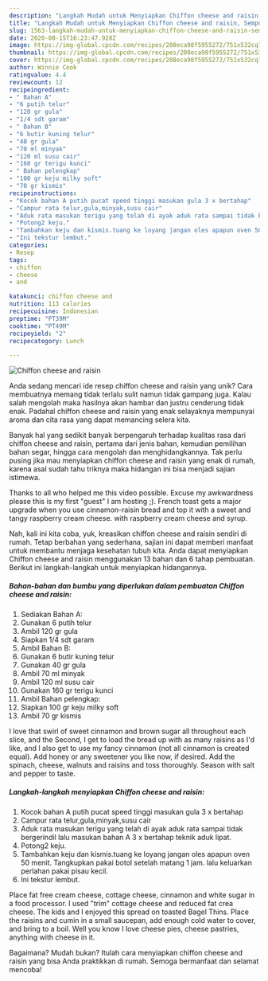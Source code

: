 ```yaml
---
description: "Langkah Mudah untuk Menyiapkan Chiffon cheese and raisin, Sempurna"
title: "Langkah Mudah untuk Menyiapkan Chiffon cheese and raisin, Sempurna"
slug: 1563-langkah-mudah-untuk-menyiapkan-chiffon-cheese-and-raisin-sempurna
date: 2020-08-15T16:23:47.928Z
image: https://img-global.cpcdn.com/recipes/208eca98f5955272/751x532cq70/chiffon-cheese-and-raisin-foto-resep-utama.jpg
thumbnail: https://img-global.cpcdn.com/recipes/208eca98f5955272/751x532cq70/chiffon-cheese-and-raisin-foto-resep-utama.jpg
cover: https://img-global.cpcdn.com/recipes/208eca98f5955272/751x532cq70/chiffon-cheese-and-raisin-foto-resep-utama.jpg
author: Winnie Cook
ratingvalue: 4.4
reviewcount: 12
recipeingredient:
- " Bahan A"
- "6 putih telur"
- "120 gr gula"
- "1/4 sdt garam"
- " Bahan B"
- "6 butir kuning telur"
- "40 gr gula"
- "70 ml minyak"
- "120 ml susu cair"
- "160 gr terigu kunci"
- " Bahan pelengkap"
- "100 gr keju milky soft"
- "70 gr kismis"
recipeinstructions:
- "Kocok bahan A putih pucat speed tinggi masukan gula 3 x bertahap"
- "Campur rata telur,gula,minyak,susu cair"
- "Aduk rata masukan terigu yang telah di ayak aduk rata sampai tidak bergerindil lalu masukan bahan A 3 x bertahap teknik aduk lipat."
- "Potong2 keju."
- "Tambahkan keju dan kismis.tuang ke loyang jangan oles apapun oven 50 menit. Tangkupkan pakai botol setelah matang 1 jam. lalu keluarkan perlahan pakai pisau kecil."
- "Ini tekstur lembut."
categories:
- Resep
tags:
- chiffon
- cheese
- and

katakunci: chiffon cheese and 
nutrition: 113 calories
recipecuisine: Indonesian
preptime: "PT39M"
cooktime: "PT49M"
recipeyield: "2"
recipecategory: Lunch

---
```



![Chiffon cheese and raisin](https://img-global.cpcdn.com/recipes/208eca98f5955272/751x532cq70/chiffon-cheese-and-raisin-foto-resep-utama.jpg)

Anda sedang mencari ide resep chiffon cheese and raisin yang unik? Cara membuatnya memang tidak terlalu sulit namun tidak gampang juga. Kalau salah mengolah maka hasilnya akan hambar dan justru cenderung tidak enak. Padahal chiffon cheese and raisin yang enak selayaknya mempunyai aroma dan cita rasa yang dapat memancing selera kita.

Banyak hal yang sedikit banyak berpengaruh terhadap kualitas rasa dari chiffon cheese and raisin, pertama dari jenis bahan, kemudian pemilihan bahan segar, hingga cara mengolah dan menghidangkannya. Tak perlu pusing jika mau menyiapkan chiffon cheese and raisin yang enak di rumah, karena asal sudah tahu triknya maka hidangan ini bisa menjadi sajian istimewa.

Thanks to all who helped me this video possible. Excuse my awkwardness please this is my first &#34;guest&#34; I am hosting ;). French toast gets a major upgrade when you use cinnamon-raisin bread and top it with a sweet and tangy raspberry cream cheese. with raspberry cream cheese and syrup.


Nah, kali ini kita coba, yuk, kreasikan chiffon cheese and raisin sendiri di rumah. Tetap berbahan yang sederhana, sajian ini dapat memberi manfaat untuk membantu menjaga kesehatan tubuh kita. Anda dapat menyiapkan Chiffon cheese and raisin menggunakan 13 bahan dan 6 tahap pembuatan. Berikut ini langkah-langkah untuk menyiapkan hidangannya.

<!--inarticleads1-->

##### Bahan-bahan dan bumbu yang diperlukan dalam pembuatan Chiffon cheese and raisin:

1. Sediakan  Bahan A:
1. Gunakan 6 putih telur
1. Ambil 120 gr gula
1. Siapkan 1/4 sdt garam
1. Ambil  Bahan B:
1. Gunakan 6 butir kuning telur
1. Gunakan 40 gr gula
1. Ambil 70 ml minyak
1. Ambil 120 ml susu cair
1. Gunakan 160 gr terigu kunci
1. Ambil  Bahan pelengkap:
1. Siapkan 100 gr keju milky soft
1. Ambil 70 gr kismis


I love that swirl of sweet cinnamon and brown sugar all throughout each slice, and the Second, I get to load the bread up with as many raisins as I&#39;d like, and I also get to use my fancy cinnamon (not all cinnamon is created equal). Add honey or any sweetener you like now, if desired. Add the spinach, cheese, walnuts and raisins and toss thoroughly. Season with salt and pepper to taste. 

<!--inarticleads2-->

##### Langkah-langkah menyiapkan Chiffon cheese and raisin:

1. Kocok bahan A putih pucat speed tinggi masukan gula 3 x bertahap
1. Campur rata telur,gula,minyak,susu cair
1. Aduk rata masukan terigu yang telah di ayak aduk rata sampai tidak bergerindil lalu masukan bahan A 3 x bertahap teknik aduk lipat.
1. Potong2 keju.
1. Tambahkan keju dan kismis.tuang ke loyang jangan oles apapun oven 50 menit. Tangkupkan pakai botol setelah matang 1 jam. lalu keluarkan perlahan pakai pisau kecil.
1. Ini tekstur lembut.


Place fat free cream cheese, cottage cheese, cinnamon and white sugar in a food processor. I used &#34;trim&#34; cottage cheese and reduced fat crea cheese. The kids and I enjoyed this spread on toasted Bagel Thins. Place the raisins and cumin in a small saucepan, add enough cold water to cover, and bring to a boil. Well you know I love cheese pies, cheese pastries, anything with cheese in it. 

Bagaimana? Mudah bukan? Itulah cara menyiapkan chiffon cheese and raisin yang bisa Anda praktikkan di rumah. Semoga bermanfaat dan selamat mencoba!
